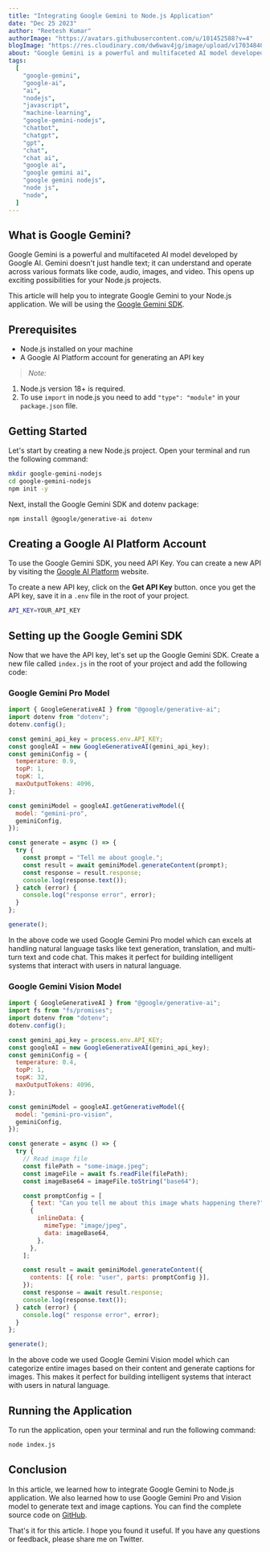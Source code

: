 ```yaml
---
title: "Integrating Google Gemini to Node.js Application"
date: "Dec 25 2023"
author: "Reetesh Kumar"
authorImage: "https://avatars.githubusercontent.com/u/101452588?v=4"
blogImage: "https://res.cloudinary.com/dw6wav4jg/image/upload/v1703484040/google-ai-image_esiipb.png"
about: "Google Gemini is a powerful and multifaceted AI model developed by Google AI. This article will help you to integrate Google Gemini to your Node.js application. "
tags:
  [
    "google-gemini",
    "google-ai",
    "ai",
    "nodejs",
    "javascript",
    "machine-learning",
    "google-gemini-nodejs",
    "chatbot",
    "chatgpt",
    "gpt",
    "chat",
    "chat ai",
    "google ai",
    "google gemini ai",
    "google gemini nodejs",
    "node js",
    "node",
  ]
---
```


## What is Google Gemini?

Google Gemini is a powerful and multifaceted AI model developed by Google AI. Gemini doesn't just handle text; it can understand and operate across various formats like code, audio, images, and video. This opens up exciting possibilities for your Node.js projects.

This article will help you to integrate Google Gemini to your Node.js application. We will be using the [Google Gemini SDK](https://www.npmjs.com/package/@google/generative-ai).

## Prerequisites

- Node.js installed on your machine
- A Google AI Platform account for generating an API key

> _Note:_

1. Node.js version 18+ is required.
2. To use `import` in node.js you need to add `"type": "module"` in your `package.json` file.

## Getting Started

Let's start by creating a new Node.js project. Open your terminal and run the following command:

```bash
mkdir google-gemini-nodejs
cd google-gemini-nodejs
npm init -y
```

Next, install the Google Gemini SDK and dotenv package:

```bash
npm install @google/generative-ai dotenv
```

## Creating a Google AI Platform Account

To use the Google Gemini SDK, you need API Key. You can create a new API by visiting the [Google AI Platform](https://makersuite.google.com/app/apikey) website.

To create a new API key, click on the **Get API Key** button. once you get the API key, save it in a `.env` file in the root of your project.

```bash
API_KEY=YOUR_API_KEY
```

## Setting up the Google Gemini SDK

Now that we have the API key, let's set up the Google Gemini SDK. Create a new file called `index.js` in the root of your project and add the following code:

### Google Gemini Pro Model

```js
import { GoogleGenerativeAI } from "@google/generative-ai";
import dotenv from "dotenv";
dotenv.config();

const gemini_api_key = process.env.API_KEY;
const googleAI = new GoogleGenerativeAI(gemini_api_key);
const geminiConfig = {
  temperature: 0.9,
  topP: 1,
  topK: 1,
  maxOutputTokens: 4096,
};

const geminiModel = googleAI.getGenerativeModel({
  model: "gemini-pro",
  geminiConfig,
});

const generate = async () => {
  try {
    const prompt = "Tell me about google.";
    const result = await geminiModel.generateContent(prompt);
    const response = result.response;
    console.log(response.text());
  } catch (error) {
    console.log("response error", error);
  }
};

generate();
```

In the above code we used Google Gemini Pro model which can excels at handling natural language tasks like text generation, translation, and multi-turn text and code chat. This makes it perfect for building intelligent systems that interact with users in natural language.

### Google Gemini Vision Model

```js
import { GoogleGenerativeAI } from "@google/generative-ai";
import fs from "fs/promises";
import dotenv from "dotenv";
dotenv.config();

const gemini_api_key = process.env.API_KEY;
const googleAI = new GoogleGenerativeAI(gemini_api_key);
const geminiConfig = {
  temperature: 0.4,
  topP: 1,
  topK: 32,
  maxOutputTokens: 4096,
};

const geminiModel = googleAI.getGenerativeModel({
  model: "gemini-pro-vision",
  geminiConfig,
});

const generate = async () => {
  try {
    // Read image file
    const filePath = "some-image.jpeg";
    const imageFile = await fs.readFile(filePath);
    const imageBase64 = imageFile.toString("base64");

    const promptConfig = [
      { text: "Can you tell me about this image whats happening there?" },
      {
        inlineData: {
          mimeType: "image/jpeg",
          data: imageBase64,
        },
      },
    ];

    const result = await geminiModel.generateContent({
      contents: [{ role: "user", parts: promptConfig }],
    });
    const response = await result.response;
    console.log(response.text());
  } catch (error) {
    console.log(" response error", error);
  }
};

generate();
```

In the above code we used Google Gemini Vision model which can categorize entire images based on their content and generate captions for images. This makes it perfect for building intelligent systems that interact with users in natural language.

## Running the Application

To run the application, open your terminal and run the following command:

```bash
node index.js
```

## Conclusion

In this article, we learned how to integrate Google Gemini to Node.js application. We also learned how to use Google Gemini Pro and Vision model to generate text and image captions. You can find the complete source code on [GitHub](https://github.com/Virous77/google-ai).

That's it for this article. I hope you found it useful. If you have any questions or feedback, please share me on Twitter.
